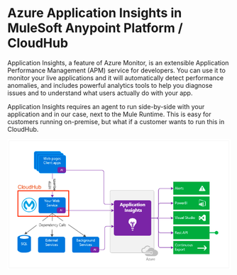 # Azure Application Insights in MuleSoft Anypoint Platform / CloudHub

Application Insights, a feature of Azure Monitor, is an extensible Application Performance Management (APM) service for developers. You can use it to monitor your live applications and it will automatically detect performance anomalies, and includes powerful analytics tools to help you diagnose issues and to understand what users actually do with your app.

Application Insights requires an agent to run side-by-side with your application and in our case, next to the Mule Runtime. This is easy for customers running on-premise, but what if a customer wants to run this in CloudHub.
 
 <img src="https://raw.githubusercontent.com/djuang1/azure-insights-example/main/docs/overview.png"/>

 

